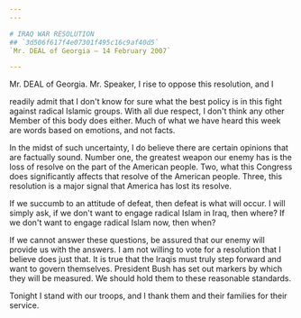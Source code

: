```yaml
---
---

# IRAQ WAR RESOLUTION
## `3d506f617f4e07301f495c16c9af40d5`
`Mr. DEAL of Georgia — 14 February 2007`

---
```



Mr. DEAL of Georgia. Mr. Speaker, I rise to oppose this resolution, 
and I


readily admit that I don't know for sure what the best policy is in 
this fight against radical Islamic groups. With all due respect, I 
don't think any other Member of this body does either. Much of what we 
have heard this week are words based on emotions, and not facts.

In the midst of such uncertainty, I do believe there are certain 
opinions that are factually sound. Number one, the greatest weapon our 
enemy has is the loss of resolve on the part of the American people. 
Two, what this Congress does significantly affects that resolve of the 
American people. Three, this resolution is a major signal that America 
has lost its resolve.

If we succumb to an attitude of defeat, then defeat is what will 
occur. I will simply ask, if we don't want to engage radical Islam in 
Iraq, then where? If we don't want to engage radical Islam now, then 
when?



If we cannot answer these questions, be assured that our enemy will 
provide us with the answers. I am not willing to vote for a resolution 
that I believe does just that. It is true that the Iraqis must truly 
step forward and want to govern themselves. President Bush has set out 
markers by which they will be measured. We should hold them to these 
reasonable standards.

Tonight I stand with our troops, and I thank them and their families 
for their service.